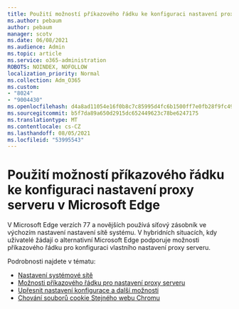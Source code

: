 ```yaml
---
title: Použití možností příkazového řádku ke konfiguraci nastavení proxy serveru v Microsoft Edge
ms.author: pebaum
author: pebaum
manager: scotv
ms.date: 06/08/2021
ms.audience: Admin
ms.topic: article
ms.service: o365-administration
ROBOTS: NOINDEX, NOFOLLOW
localization_priority: Normal
ms.collection: Adm_O365
ms.custom:
- "8024"
- "9004430"
ms.openlocfilehash: d4a8ad11054e16f0b8c7c85995d4fc6b1500ff7e0fb28f9fc495b7cff07dbb2e
ms.sourcegitcommit: b5f7da89a650d2915dc652449623c78be6247175
ms.translationtype: MT
ms.contentlocale: cs-CZ
ms.lasthandoff: 08/05/2021
ms.locfileid: "53995543"
---
```

# <a name="use-command-line-options-to-configure-proxy-settings-in-microsoft-edge"></a>Použití možností příkazového řádku ke konfiguraci nastavení proxy serveru v Microsoft Edge

V Microsoft Edge verzích 77 a novějších používá síťový zásobník ve výchozím nastavení nastavení sítě systému. V hybridních situacích, kdy uživatelé žádají o alternativní Microsoft Edge podporuje možnosti příkazového řádku pro konfiguraci vlastního nastavení proxy serveru. 

Podrobnosti najdete v tématu:

- [Nastavení systémové sítě](/deployedge/edge-learnmore-cmdline-options-proxy-settings#system-network-settings)
- [Možnosti příkazového řádku pro nastavení proxy serveru](/deployedge/edge-learnmore-cmdline-options-proxy-settings#system-network-settings)
- [Upřesnit nastavení konfigurace a další možnosti](https://go.microsoft.com/fwlink/?linkid=2134293)
- [Chování souborů cookie Stejného webu Chromu](/office365/troubleshoot/miscellaneous/chrome-behavior-affects-applications)